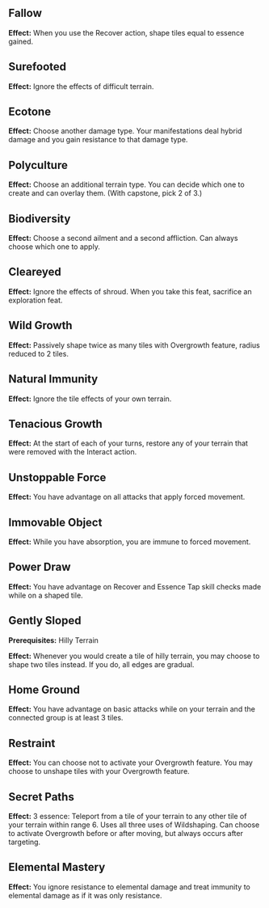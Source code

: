 ## Fallow
**Effect:** When you use the Recover action, shape tiles equal to essence gained.

## Surefooted
**Effect:** Ignore the effects of difficult terrain.

## Ecotone
**Effect:** Choose another damage type. Your manifestations deal hybrid damage and you gain resistance to that damage type.

## Polyculture
**Effect:** Choose an additional terrain type. You can decide which one to create and can overlay them. (With capstone, pick 2 of 3.)

## Biodiversity
**Effect:** Choose a second ailment and a second affliction. Can always choose which one to apply.

## Cleareyed
**Effect:** Ignore the effects of shroud. When you take this feat, sacrifice an exploration feat.

## Wild Growth
**Effect:** Passively shape twice as many tiles with Overgrowth feature, radius reduced to 2 tiles.

## Natural Immunity
**Effect:** Ignore the tile effects of your own terrain.

## Tenacious Growth
**Effect:** At the start of each of your turns, restore any of your terrain that were removed with the Interact action.

## Unstoppable Force
**Effect:** You have advantage on all attacks that apply forced movement.

## Immovable Object
**Effect:** While you have absorption, you are immune to forced movement.

## Power Draw
**Effect:** You have advantage on Recover and Essence Tap skill checks made while on a shaped tile.

## Gently Sloped
**Prerequisites:** Hilly Terrain

**Effect:** Whenever you would create a tile of hilly terrain, you may choose to shape two tiles instead. If you do, all edges are gradual.

## Home Ground
**Effect:** You have advantage on basic attacks while on your terrain and the connected group is at least 3 tiles.

## Restraint
**Effect:** You can choose not to activate your Overgrowth feature. You may choose to unshape tiles with your Overgrowth feature.

## Secret Paths
**Effect:** 3 essence: Teleport from a tile of your terrain to any other tile of your terrain within range 6. Uses all three uses of Wildshaping. Can choose to activate Overgrowth before or after moving, but always occurs after targeting.

## Elemental Mastery
**Effect:** You ignore resistance to elemental damage and treat immunity to elemental damage as if it was only resistance.

